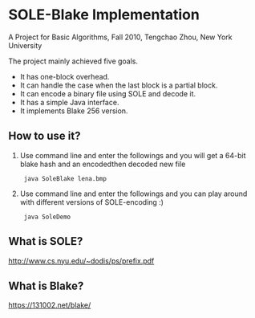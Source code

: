 SOLE-Blake Implementation
==========
A Project for Basic Algorithms, Fall 2010, Tengchao Zhou, New York University

The project mainly achieved five goals.
* It has one-block overhead.
* It can handle the case when the last block is a partial block.
* It can encode a binary file using SOLE and decode it.
* It has a simple Java interface.
* It implements Blake 256 version.

How to use it?
-------------------------
1. Use command line and enter the followings and you will get a 64-bit blake hash and an encodedthen decoded new file

        java SoleBlake lena.bmp 

2. Use command line and enter the followings and you can play around with different versions of SOLE-encoding :)

        java SoleDemo

What is SOLE?
-------------------------
http://www.cs.nyu.edu/~dodis/ps/prefix.pdf

What is Blake?
-------------------------
https://131002.net/blake/
